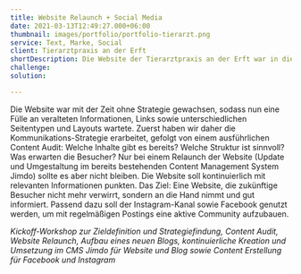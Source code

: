 ```yaml
---
title: Website Relaunch + Social Media
date: 2021-03-13T12:49:27.000+06:00
thumbnail: images/portfolio/portfolio-tierarzt.png
service: Text, Marke, Social
client: Tierarztpraxis an der Erft
shortDescription: Die Website der Tierarztpraxis an der Erft war in die Jahre gekommen. Veraltete Inhalte und fehlende Struktur verwirrten die Besucher in der Navigation und Nutzerführung. Dabei sollen sich Nutzer:innen beim Besuch der Website eigentlich wohl fühlen, sich informieren können und direkt erkennen, wofür die Praxis steht. Qualität, Professionalität und ein familiärer Umgang sollen jedem ins Auge springen. Neue Inhalte sollen Mehrwert liefern und Antworten auf die Fragen der Kund:innen liefern.
challenge: 
solution: 

---
```

Die Website war mit der Zeit ohne Strategie gewachsen, sodass nun eine Fülle an veralteten Informationen, Links sowie unterschiedlichen Seitentypen und Layouts wartete. Zuerst haben wir daher die Kommunikations-Strategie erarbeitet, gefolgt von einem ausführlichen Content Audit: Welche Inhalte gibt es bereits? Welche Struktur ist sinnvoll? Was erwarten die Besucher? Nur bei einem Relaunch der Website (Update und Umgestaltung im bereits bestehenden Content Management System Jimdo) sollte es aber nicht bleiben. Die Website soll kontinuierlich mit relevanten Informationen punkten. Das Ziel: Eine Website, die zukünftige Besucher nicht mehr verwirrt, sondern an die Hand nimmt und gut informiert. Passend dazu soll der Instagram-Kanal sowie Facebook genutzt werden, um mit regelmäßigen Postings eine aktive Community aufzubauen.  

*Kickoff-Workshop zur Zieldefinition und Strategiefindung, Content Audit, Website Relaunch, Aufbau eines neuen Blogs, kontinuierliche Kreation und Umsetzung im CMS Jimdo für Website und Blog sowie Content Erstellung für Facebook und Instagram*